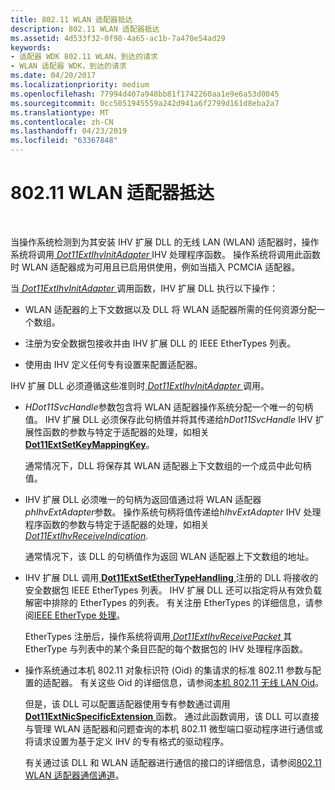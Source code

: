 ```yaml
---
title: 802.11 WLAN 适配器抵达
description: 802.11 WLAN 适配器抵达
ms.assetid: 4d533f32-0f98-4a65-ac1b-7a470e54ad29
keywords:
- 适配器 WDK 802.11 WLAN，到达的请求
- WLAN 适配器 WDK，到达的请求
ms.date: 04/20/2017
ms.localizationpriority: medium
ms.openlocfilehash: 77994d407a948bb81f1742260aa1e9e6a53d0045
ms.sourcegitcommit: 0cc5051945559a242d941a6f2799d161d8eba2a7
ms.translationtype: MT
ms.contentlocale: zh-CN
ms.lasthandoff: 04/23/2019
ms.locfileid: "63367848"
---
```

# <a name="80211-wlan-adapter-arrival"></a>802.11 WLAN 适配器抵达




 

当操作系统检测到为其安装 IHV 扩展 DLL 的无线 LAN (WLAN) 适配器时，操作系统将调用[ *Dot11ExtIhvInitAdapter* ](https://msdn.microsoft.com/library/windows/hardware/ff547469) IHV 处理程序函数。 操作系统将调用此函数时 WLAN 适配器成为可用且已启用供使用，例如当插入 PCMCIA 适配器。

当[ *Dot11ExtIhvInitAdapter* ](https://msdn.microsoft.com/library/windows/hardware/ff547469)调用函数，IHV 扩展 DLL 执行以下操作：

-   WLAN 适配器的上下文数据以及 DLL 将 WLAN 适配器所需的任何资源分配一个数组。

-   注册为安全数据包接收并由 IHV 扩展 DLL 的 IEEE EtherTypes 列表。

-   使用由 IHV 定义任何专有设置来配置适配器。

IHV 扩展 DLL 必须遵循这些准则时[ *Dot11ExtIhvInitAdapter* ](https://msdn.microsoft.com/library/windows/hardware/ff547469)调用。

-   *HDot11SvcHandle*参数包含将 WLAN 适配器操作系统分配一个唯一的句柄值。 IHV 扩展 DLL 必须保存此句柄值并将其传递给*hDot11SvcHandle* IHV 扩展性函数的参数与特定于适配器的处理，如相关[ **Dot11ExtSetKeyMappingKey**](https://msdn.microsoft.com/library/windows/hardware/ff547597)。

    通常情况下，DLL 将保存其 WLAN 适配器上下文数组的一个成员中此句柄值。

-   IHV 扩展 DLL 必须唯一的句柄为返回值通过将 WLAN 适配器*phIhvExtAdapter*参数。 操作系统句柄将值传递给*hIhvExtAdapter* IHV 处理程序函数的参数与特定于适配器的处理，如相关[ *Dot11ExtIhvReceiveIndication*](https://msdn.microsoft.com/library/windows/hardware/ff547512).

    通常情况下，该 DLL 的句柄值作为返回 WLAN 适配器上下文数组的地址。

-   IHV 扩展 DLL 调用[ **Dot11ExtSetEtherTypeHandling** ](https://msdn.microsoft.com/library/windows/hardware/ff547587)注册的 DLL 将接收的安全数据包 IEEE EtherTypes 列表。 IHV 扩展 DLL 还可以指定将从有效负载解密中排除的 EtherTypes 的列表。 有关注册 EtherTypes 的详细信息，请参阅[IEEE EtherType 处理](ieee-ethertype-handling.md)。

    EtherTypes 注册后，操作系统将调用[ *Dot11ExtIhvReceivePacket* ](https://msdn.microsoft.com/library/windows/hardware/ff547513)其 EtherType 与列表中的某个条目匹配的每个数据包的 IHV 处理程序函数。

-   操作系统通过本机 802.11 对象标识符 (Oid) 的集请求的标准 802.11 参数与配置的适配器。 有关这些 Oid 的详细信息，请参阅[本机 802.11 无线 LAN Oid](https://msdn.microsoft.com/library/windows/hardware/ff560691)。

    但是，该 DLL 可以配置适配器使用专有参数通过调用[ **Dot11ExtNicSpecificExtension** ](https://msdn.microsoft.com/library/windows/hardware/ff547526)函数。 通过此函数调用，该 DLL 可以直接与管理 WLAN 适配器和问题查询的本机 802.11 微型端口驱动程序进行通信或将请求设置为基于定义 IHV 的专有格式的驱动程序。

    有关通过该 DLL 和 WLAN 适配器进行通信的接口的详细信息，请参阅[802.11 WLAN 适配器通信通道](802-11-wlan-adapter-communication-channel.md)。

 

 





